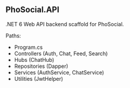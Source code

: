 ﻿PhoSocial.API
--------------
.NET 6 Web API backend scaffold for PhoSocial.

Paths:
- Program.cs
- Controllers (Auth, Chat, Feed, Search)
- Hubs (ChatHub)
- Repositories (Dapper)
- Services (AuthService, ChatService)
- Utilities (JwtHelper)
